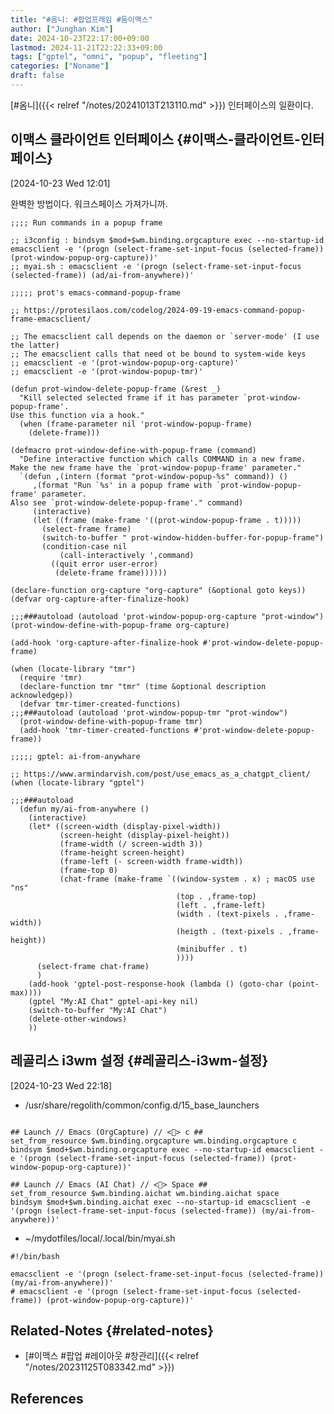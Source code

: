 ```yaml
---
title: "#옴니: #팝업프레임 #둠이맥스"
author: ["Junghan Kim"]
date: 2024-10-23T22:17:00+09:00
lastmod: 2024-11-21T22:22:33+09:00
tags: ["gptel", "omni", "popup", "fleeting"]
categories: ["Noname"]
draft: false
---
```


<!--more-->

[#옴니]({{< relref "/notes/20241013T213110.md" >}}) 인터페이스의 일환이다.


## 이맥스 클라이언트 인터페이스 {#이맥스-클라이언트-인터페이스}

<span class="timestamp-wrapper"><span class="timestamp">[2024-10-23 Wed 12:01]</span></span>

완벽한 방법이다. 워크스페이스 가져가니까.

```elisp
;;;; Run commands in a popup frame

;; i3config : bindsym $mod+$wm.binding.orgcapture exec --no-startup-id emacsclient -e '(progn (select-frame-set-input-focus (selected-frame)) (prot-window-popup-org-capture))'
;; myai.sh : emacsclient -e '(progn (select-frame-set-input-focus (selected-frame)) (ad/ai-from-anywhere))'

;;;;; prot's emacs-command-popup-frame

;; https://protesilaos.com/codelog/2024-09-19-emacs-command-popup-frame-emacsclient/

;; The emacsclient call depends on the daemon or `server-mode' (I use the latter)
;; The emacsclient calls that need ot be bound to system-wide keys
;; emacsclient -e '(prot-window-popup-org-capture)'
;; emacsclient -e '(prot-window-popup-tmr)'

(defun prot-window-delete-popup-frame (&rest _)
  "Kill selected selected frame if it has parameter `prot-window-popup-frame'.
Use this function via a hook."
  (when (frame-parameter nil 'prot-window-popup-frame)
    (delete-frame)))

(defmacro prot-window-define-with-popup-frame (command)
  "Define interactive function which calls COMMAND in a new frame.
Make the new frame have the `prot-window-popup-frame' parameter."
  `(defun ,(intern (format "prot-window-popup-%s" command)) ()
     ,(format "Run `%s' in a popup frame with `prot-window-popup-frame' parameter.
Also see `prot-window-delete-popup-frame'." command)
     (interactive)
     (let ((frame (make-frame '((prot-window-popup-frame . t)))))
       (select-frame frame)
       (switch-to-buffer " prot-window-hidden-buffer-for-popup-frame")
       (condition-case nil
           (call-interactively ',command)
         ((quit error user-error)
          (delete-frame frame))))))

(declare-function org-capture "org-capture" (&optional goto keys))
(defvar org-capture-after-finalize-hook)

;;;###autoload (autoload 'prot-window-popup-org-capture "prot-window")
(prot-window-define-with-popup-frame org-capture)

(add-hook 'org-capture-after-finalize-hook #'prot-window-delete-popup-frame)

(when (locate-library "tmr")
  (require 'tmr)
  (declare-function tmr "tmr" (time &optional description acknowledgep))
  (defvar tmr-timer-created-functions)
;;;###autoload (autoload 'prot-window-popup-tmr "prot-window")
  (prot-window-define-with-popup-frame tmr)
  (add-hook 'tmr-timer-created-functions #'prot-window-delete-popup-frame))

;;;;; gptel: ai-from-anywhare

;; https://www.armindarvish.com/post/use_emacs_as_a_chatgpt_client/
(when (locate-library "gptel")

;;;###autoload
  (defun my/ai-from-anywhere ()
    (interactive)
    (let* ((screen-width (display-pixel-width))
           (screen-height (display-pixel-height))
           (frame-width (/ screen-width 3))
           (frame-height screen-height)
           (frame-left (- screen-width frame-width))
           (frame-top 0)
           (chat-frame (make-frame `((window-system . x) ; macOS use "ns"
                                     (top . ,frame-top)
                                     (left . ,frame-left)
                                     (width . (text-pixels . ,frame-width))
                                     (heigth . (text-pixels . ,frame-height))
                                     (minibuffer . t)
                                     ))))
      (select-frame chat-frame)
      )
    (add-hook 'gptel-post-response-hook (lambda () (goto-char (point-max))))
    (gptel "My:AI Chat" gptel-api-key nil)
    (switch-to-buffer "My:AI Chat")
    (delete-other-windows)
    ))

```


## 레골리스 i3wm 설정 {#레골리스-i3wm-설정}

<span class="timestamp-wrapper"><span class="timestamp">[2024-10-23 Wed 22:18]</span></span>

-   /usr/share/regolith/common/config.d/15_base_launchers

<!--listend-->

```text

## Launch // Emacs (OrgCapture) // <> c ##
set_from_resource $wm.binding.orgcapture wm.binding.orgcapture c
bindsym $mod+$wm.binding.orgcapture exec --no-startup-id emacsclient -e '(progn (select-frame-set-input-focus (selected-frame)) (prot-window-popup-org-capture))'

## Launch // Emacs (AI Chat) // <> Space ##
set_from_resource $wm.binding.aichat wm.binding.aichat space
bindsym $mod+$wm.binding.aichat exec --no-startup-id emacsclient -e '(progn (select-frame-set-input-focus (selected-frame)) (my/ai-from-anywhere))'

```

-   ~/mydotfiles/local/.local/bin/myai.sh

<!--listend-->

```shell
#!/bin/bash

emacsclient -e '(progn (select-frame-set-input-focus (selected-frame)) (my/ai-from-anywhere))'
# emacsclient -e '(progn (select-frame-set-input-focus (selected-frame)) (prot-window-popup-org-capture))'
```


## Related-Notes {#related-notes}

-   [#이맥스 #팝업 #레이아웃 #창관리]({{< relref "/notes/20231125T083342.md" >}})

## References

<style>.csl-entry{text-indent: -1.5em; margin-left: 1.5em;}</style><div class="csl-bib-body">
</div>
